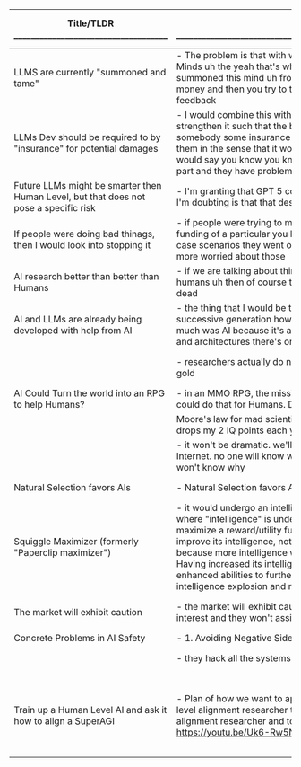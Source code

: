 |Title/TLDR<br>____________________________________|Arugment<br>__________________________________________________________________________________________|Counter Aguments<br>__________________________________________________________________________________________|Author                                       |Reference URL                                                                                  |Expecting Uncontrollable Risk?|
|----------|-----------------------------|----------------|---------------------------------------------|-----------------------------------------------------------------------------------------------|------------------------------|
|LLMS are currently "summoned and tame"|- The problem is that with with these experiments uh they are producing uncontrollable Minds uh the yeah that's why I call it someone and tame uh Paradigm of AI - You summoned this mind uh from the Mind space using your data and a lot of compute a lot of money and then you try to tame it using things reinforcement learning from Human feedback |                |Jaan Tallin                                  |https://youtu.be/Dmh6ciu24v0?t=2993                                                            |Yes                           |
|LLMs Dev should be required to by "insurance" for potential damages|- I would combine this with some sort of required liabilityinsurance that would even strengthen it such that the bigger the damages and the more they have to make sure somebody some insurance company is set up to pay for it and that would also discourage them in the sense that it would be harder to arrange for that insurance and the insurers would say you know you know show me that you're not going too close to this problematic part and they have problem doing that and that's why they would stay away that's the idea|                |Robin Hanson                                 |https://youtu.be/Dmh6ciu24v0?t=2999                                                            |No                            |
|Future LLMs might be smarter then Human Level, but that does not pose a specific risk|-  I'm granting that GPT 5 could be superhuman on many performance characteristics what I'm doubting is that that destroys the world.|                |Robin Hanson                                 |https://youtu.be/Dmh6ciu24v0?t=3370                                                            |No                            |
|If people were doing bad thinags, then I would look into stopping it|- if people were trying to make the worst case systems and like the management and funding of a particular you know most advanced projects were trying to make the worst case scenarios they went out of their way to make those scenarios well then I get a lot more worried about those|- Wow. - People are trying to use GPTs to be bad things already - They wouldn't "broadcast" it if they were, as it would undoughtedly be illegal|Robin Hanson                                 |https://youtu.be/Dmh6ciu24v0?t=3483                                                            |No                            |
|AI research better than better than Humans|- if we are talking about things that is able to do AI research better than better than humans uh then of course that would be um potentially manifested by the fact that we're dead |                |Jaan Tallin                                  |https://youtu.be/Dmh6ciu24v0?t=4614                                                            |Yes                           |
|AI and LLMs are already being developed with help from AI|- the thing that I would be tracking is like how much uh in every successful every successive generation how much effort was kind of put in input by uh humans on how much was AI because it's already non-zero by AI when it comes to like designing the chips and architectures there's one more topic I want to hit on|                |Jaan Tallin                                  |https://youtu.be/Dmh6ciu24v0?t=4713                                                            |Yes                           |
|          |- researchers actually do not know how to reliably uh Point uh this black box to like any gold|                |Jaan Tallin, Eliezer Yudkowsky               |                                                                                               |                              |
|AI Could Turn the world into an RPG to help Humans?|- in an MMO RPG, the mission goal for how to win is listed at the top of the screen. AI could do that for Humans. Do we want that?|                |George Hotz                                  |https://youtu.be/WS5wGal3ukw?si=Mx3mqIRVvRx0-cpv                                               |                              |
|          |Moore's law for mad scientists - the IQ needed for people to become very dangerous drops my 2 IQ points each year...|                |elizer yudkowski                             |https://youtu.be/R78mbtNeCvM?si=xlQvbBXXmEECBoEb                                               |                              |
|          |- it won't be dramatic. we'll just get more and more confused about what is real on the Internet. no one will know what's happening. and we all fall over dead one day and we won't know why |                |Conor Leahy                                  |                                                                                               |Yes                           |
|Natural Selection favors AIs|- Natural Selection favors AIs or Human and this could lead to Human extinction. |                |Dan Hendrycks                                |https://twitter.com/DanHendrycks/status/1651741353574019074  https://youtu.be/Fk7cMD44uWs?t=238|Yes                           |
|Squiggle Maximizer (formerly "Paperclip maximizer")|- it would undergo an intelligence explosion: It would work to improve its own intelligence, where "intelligence" is understood in the sense of optimization power, the ability to maximize a reward/utility functionâ€”in this case, the number of paperclips. The AGI would improve its intelligence, not because it values more intelligence in its own right, but because more intelligence would help it achieve its goal of accumulating paperclips. Having increased its intelligence, it would produce more paperclips, and also use its enhanced abilities to further self-improve. Continuing this process, it would undergo an intelligence explosion and reach far-above-human levels.|                |Eliezer Yudkowsky                            |https://www.lesswrong.com/tag/squiggle-maximizer-formerly-paperclip-maximizer                  |Yes                           |
|The market will exhibit caution|- the market will exhibit caution.  every organism company consumer is acting out of self-interest and they won't assign Capital to things that have negative utility to them|- "the problem is with the market is like you know there's not always perfect information there's manipulation there's  a bad faith actors that mess with the system it's not it's not always a um rational and honest system". -- Lex Friedman|Guillaume Verdon                             |https://youtu.be/Fk7cMD44uWs?t=413                                                             |No                            |
|Concrete Problems in AI Safety|- 1. Avoiding Negative Side Effects - 2. Avoiding Reward Hacking - 3.|                |                                             |https://arxiv.org/abs/1606.06565                                                               |Yes                           |
|          |- they hack all the systems and confuse everyone |                |Conor leahy                                  |https://youtu.be/Cf_l6LNiXGI?si=LmM5JfGZuUnF4Fhq 22:50                                         |                              |
|          |                             |                |                                             |                                                                                               |                              |
|Train up a Human Level AI and ask it how to align a SuperAGI|- Plan of how we want to approach the problem that involves training uh roughly human level alignment researcher that can work automatically and then ask that automated alignment researcher and to figure out how to align super intelligence   -- Jan Leike https://youtu.be/Uk6-Rw5N_Dg?t=120 |- How good is it is the model as like spinning really clear and lies or like being deceptive of like pretending to do something or believe one thing and then actually wanting another I think another like really key capability here is self-exfiltration so how good would the model be like breaking the security precautions and like accessing its own weights and trying to copy it somewhere else on the internet um or persuading engineer with access to the weights to you know like download them and send them somewhere      -- Jan Leike https://youtu.be/Uk6-Rw5N_Dg?t=517 |Jan Leike                                    |https://youtu.be/Uk6-Rw5N_Dg?t=120                                                             |No                            |
